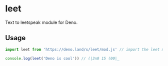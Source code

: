 # leet
Text to leetspeak module for Deno.

## Usage
```js
import leet from 'https://deno.land/x/leet/mod.js' // import the leet module

console.log(leet('Deno is cool')) // (|3n0 15 (00|_
```
